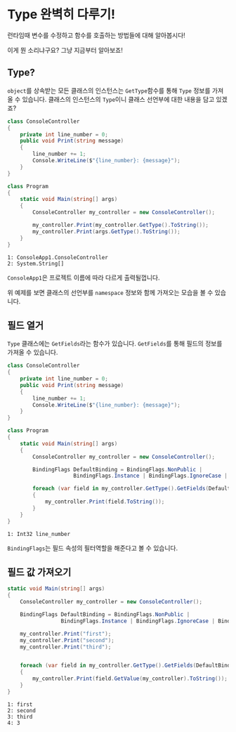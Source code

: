 # Type 완벽히 다루기!

런타임때 변수를 수정하고 함수를 호출하는 방법들에 대해 알아봅시다!

이게 뭔 소리냐구요? 그냥 지금부터 알아보죠!

## Type?

`object`를 상속받는 모든 클래스의 인스턴스는 `GetType`함수를 통해 `Type` 정보를 가져올 수 있습니다. 클래스의 인스턴스의 `Type`이니 클래스 선언부에 대한 내용을 담고 있겠죠?

``` csharp
class ConsoleController
{
    private int line_number = 0;
    public void Print(string message)
    {
        line_number += 1;
        Console.WriteLine($"{line_number}: {message}");
    }
}

class Program
{
    static void Main(string[] args)
    {
        ConsoleController my_controller = new ConsoleController();

        my_controller.Print(my_controller.GetType().ToString());
        my_controller.Print(args.GetType().ToString());
    }
}
```

```
1: ConsoleApp1.ConsoleController
2: System.String[]
```

`ConsoleApp1`은 프로젝트 이름에 따라 다르게 출력될껍니다.

위 예제를 보면 클래스의 선언부를 `namespace` 정보와 함께 가져오는 모습을 볼 수 있습니다.

## 필드 열거

`Type` 클래스에는 `GetFields`라는 함수가 있습니다.
`GetFields`를 통해 필드의 정보를 가져올 수 있습니다.

``` csharp
class ConsoleController
{
    private int line_number = 0;
    public void Print(string message)
    {
        line_number += 1;
        Console.WriteLine($"{line_number}: {message}");
    }
}

class Program
{
    static void Main(string[] args)
    {
        ConsoleController my_controller = new ConsoleController();

        BindingFlags DefaultBinding = BindingFlags.NonPublic |
                     BindingFlags.Instance | BindingFlags.IgnoreCase | BindingFlags.Public | BindingFlags.FlattenHierarchy;

        foreach (var field in my_controller.GetType().GetFields(DefaultBinding))
        {
            my_controller.Print(field.ToString());
        }
    }
}
```

```
1: Int32 line_number
```

`BindingFlags`는 필드 속성의 필터역할을 해준다고 볼 수 있습니다.

## 필드 값 가져오기

``` csharp
static void Main(string[] args)
{
    ConsoleController my_controller = new ConsoleController();

    BindingFlags DefaultBinding = BindingFlags.NonPublic |
                 BindingFlags.Instance | BindingFlags.IgnoreCase | BindingFlags.Public | BindingFlags.FlattenHierarchy;

    my_controller.Print("first");
    my_controller.Print("second");
    my_controller.Print("third");


    foreach (var field in my_controller.GetType().GetFields(DefaultBinding))
    {
        my_controller.Print(field.GetValue(my_controller).ToString());
    }
}
```

```
1: first
2: second
3: third
4: 3
```
